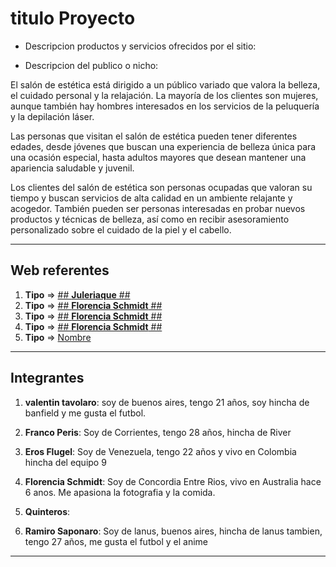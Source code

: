 # titulo Proyecto

- Descripcion productos y servicios ofrecidos por el sitio:


- Descripcion del publico o nicho:

El salón de estética está dirigido a un público variado que valora la belleza, el cuidado personal y la relajación. La mayoría de los clientes son mujeres, aunque también hay hombres interesados en los servicios de la peluquería y la depilación láser.

Las personas que visitan el salón de estética pueden tener diferentes edades, desde jóvenes que buscan una experiencia de belleza única para una ocasión especial, hasta adultos mayores que desean mantener una apariencia saludable y juvenil.

Los clientes del salón de estética son personas ocupadas que valoran su tiempo y buscan servicios de alta calidad en un ambiente relajante y acogedor. También pueden ser personas interesadas en probar nuevos productos y técnicas de belleza, así como en recibir asesoramiento personalizado sobre el cuidado de la piel y el cabello.

---

## Web referentes

1. **Tipo** => [## **Juleriaque** ##](https://www.juleriaque.com.ar/ "este es un link de prueba")
2. **Tipo** => [## **Florencia Schmidt** ##](https://akashahealth.com.au "esta es una web referente de una web que ofrece terapias")
3. **Tipo** => [## **Florencia Schmidt** ##](https://shop.thesourcebulkfoods.com.au "esta es una web que tiene me parece muy userfriendly, ademas tiene una buena gama de colores y tipografias que pueden ir bien con productos de belleza")
4. **Tipo** => [## **Florencia Schmidt** ##](https://organicscarecrow.com "Un E-commerce nuy user friendly, sencillo y claro")
5. **Tipo** => [Nombre](URI "informativo")

---

## Integrantes

1. **valentin tavolaro**: soy de buenos aires, tengo 21 años, soy hincha de banfield y me gusta el futbol.

2. **Franco Peris**: Soy de Corrientes, tengo 28 años, hincha de River

3. **Eros Flugel**: Soy de Venezuela, tengo 22 años y vivo en Colombia hincha del equipo 9

4. **Florencia Schmidt**: Soy de Concordia Entre Rios, vivo en Australia hace 6 anos. Me apasiona la fotografia y la comida.

5. **Quinteros**:

6. **Ramiro Saponaro**: Soy de lanus, buenos aires, hincha de lanus tambien, tengo 27 años, me gusta el futbol y el anime

---

 